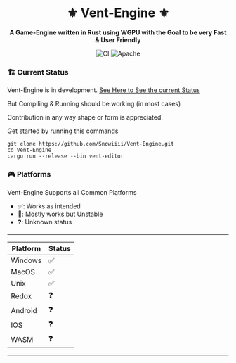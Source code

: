 <div align="center">

# ⚜️ Vent-Engine ⚜️

**A Game-Engine written in Rust using WGPU with the Goal to be very Fast & User Friendly**

![CI](https://github.com/Snowiiii/Vent-Engine/actions/workflows/rust.yml/badge.svg)
![Apache](https://img.shields.io/badge/license-Apache_2.0-blue.svg)
</div>

### 🏗 Current Status

Vent-Engine is in
development. [See Here to See the current Status](https://github.com/Snowiiii/Vent-Engine/projects?query=is%3Aopen)

But Compiling & Running should be working (in most cases)

Contribution in any way shape or form is appreciated.

Get started by running this commands

```shell
git clone https://github.com/Snowiiii/Vent-Engine.git
cd Vent-Engine
cargo run --release --bin vent-editor
```

### 🎮 Platforms

Vent-Engine Supports all Common Platforms

- ✅: Works as intended
- 😬: Mostly works but Unstable
- ❓: Unknown status

---

| Platform | Status |
|----------|--------|
| Windows  | ✅️     |
| MacOS    | ✅️     |
| Unix     | ✅️     |
| Redox    | **❓**  |
| Android  | **❓**  |
| IOS      | **❓**  |
| WASM     | **❓**  |

---


